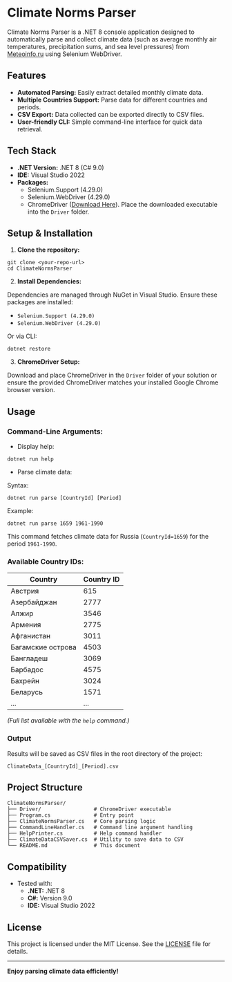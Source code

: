 # Climate Norms Parser

Climate Norms Parser is a .NET 8 console application designed to automatically parse and collect climate data (such as average monthly air temperatures, precipitation sums, and sea level pressures) from [Meteoinfo.ru](https://meteoinfo.ru/climatcities) using Selenium WebDriver.

## Features

- **Automated Parsing:** Easily extract detailed monthly climate data.
- **Multiple Countries Support:** Parse data for different countries and periods.
- **CSV Export:** Data collected can be exported directly to CSV files.
- **User-friendly CLI:** Simple command-line interface for quick data retrieval.

## Tech Stack

- **.NET Version:** .NET 8 (C# 9.0)
- **IDE:** Visual Studio 2022
- **Packages:**
  - Selenium.Support (4.29.0)
  - Selenium.WebDriver (4.29.0)
  - ChromeDriver ([Download Here](https://googlechromelabs.github.io/chrome-for-testing/)). Place the downloaded executable into the `Driver` folder.

## Setup & Installation

1. **Clone the repository:**

```shell
git clone <your-repo-url>
cd ClimateNormsParser
```

2. **Install Dependencies:**

Dependencies are managed through NuGet in Visual Studio. Ensure these packages are installed:

- `Selenium.Support (4.29.0)`
- `Selenium.WebDriver (4.29.0)`

Or via CLI:
```shell
dotnet restore
```

3. **ChromeDriver Setup:**

Download and place ChromeDriver in the `Driver` folder of your solution or ensure the provided ChromeDriver matches your installed Google Chrome browser version.

## Usage

### Command-Line Arguments:

- Display help:

```shell
dotnet run help
```

- Parse climate data:

Syntax:
```shell
dotnet run parse [CountryId] [Period]
```

Example:
```shell
dotnet run parse 1659 1961-1990
```

This command fetches climate data for Russia (`CountryId=1659`) for the period `1961-1990`.

### Available Country IDs:

| Country               | Country ID |
|-----------------------|------------|
| Австрия               | 615        |
| Азербайджан           | 2777       |
| Алжир                 | 3546       |
| Армения               | 2775       |
| Афганистан            | 3011       |
| Багамские острова     | 4503       |
| Бангладеш             | 3069       |
| Барбадос              | 4575       |
| Бахрейн               | 3024       |
| Беларусь              | 1571       |
| ...                   | ...        |

*(Full list available with the `help` command.)*

### Output

Results will be saved as CSV files in the root directory of the project:
```
ClimateData_[CountryId]_[Period].csv
```

## Project Structure

```
ClimateNormsParser/
├── Driver/                 # ChromeDriver executable
├── Program.cs              # Entry point
├── ClimateNormsParser.cs   # Core parsing logic
├── CommandLineHandler.cs   # Command line argument handling
├── HelpPrinter.cs          # Help command handler
├── ClimateDataCSVSaver.cs  # Utility to save data to CSV
└── README.md               # This document
```

## Compatibility

- Tested with:
  - **.NET:** .NET 8
  - **C#:** Version 9.0
  - **IDE:** Visual Studio 2022

## License

This project is licensed under the MIT License. See the [LICENSE](LICENSE) file for details.

---

**Enjoy parsing climate data efficiently!**

